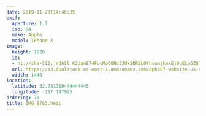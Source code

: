 ```yaml
---
date: 2019-11-23T14:46:35
exif:
  aperture: 1.7
  iso: 64
  make: Apple
  model: iPhone X
image:
  height: 1920
  id:
  - ni://sha-512;_rdhSl_K2danE74FuyMo68Nc33UkSNRBL0fhcumjknkEj0qELoGZ8lF4jfiWnBl11yJ2AV7j4c8r_unwLrIf-w
  url: https://s3.dualstack.us-east-1.amazonaws.com/dpb587-website-us-east-1/asset/gallery/2019-san-diego/568dd502-484f-330f-6bfa-e32688ce58fb~1920.jpg
  width: 1440
location:
  latitude: 32.731319444444445
  longitude: -117.147925
ordering: 70
title: IMG_8783.heic
---
```

